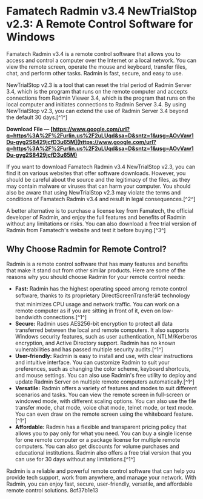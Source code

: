 
 
# Famatech Radmin v3.4 NewTrialStop v2.3: A Remote Control Software for Windows
 
Famatech Radmin v3.4 is a remote control software that allows you to access and control a computer over the Internet or a local network. You can view the remote screen, operate the mouse and keyboard, transfer files, chat, and perform other tasks. Radmin is fast, secure, and easy to use.
 
NewTrialStop v2.3 is a tool that can reset the trial period of Radmin Server 3.4, which is the program that runs on the remote computer and accepts connections from Radmin Viewer 3.4, which is the program that runs on the local computer and initiates connections to Radmin Server 3.4. By using NewTrialStop v2.3, you can extend the use of Radmin Server 3.4 beyond the default 30 days.[^1^]
 
**Download File — [https://www.google.com/url?q=https%3A%2F%2Furlin.us%2F2uLUqd&sa=D&sntz=1&usg=AOvVaw1Du-gyg2S8429jcfD3u65M](https://www.google.com/url?q=https%3A%2F%2Furlin.us%2F2uLUqd&sa=D&sntz=1&usg=AOvVaw1Du-gyg2S8429jcfD3u65M)**


 
If you want to download Famatech Radmin v3.4 NewTrialStop v2.3, you can find it on various websites that offer software downloads. However, you should be careful about the source and the legitimacy of the files, as they may contain malware or viruses that can harm your computer. You should also be aware that using NewTrialStop v2.3 may violate the terms and conditions of Famatech Radmin v3.4 and result in legal consequences.[^2^]

A better alternative is to purchase a license key from Famatech, the official developer of Radmin, and enjoy the full features and benefits of Radmin without any limitations or risks. You can also download a free trial version of Radmin from Famatech's website and test it before buying.[^3^]

## Why Choose Radmin for Remote Control?
 
Radmin is a remote control software that has many features and benefits that make it stand out from other similar products. Here are some of the reasons why you should choose Radmin for your remote control needs:
 
- **Fast:** Radmin has the highest operating speed among remote control software, thanks to its proprietary DirectScreenTransferâ¢ technology that minimizes CPU usage and network traffic. You can work on a remote computer as if you are sitting in front of it, even on low-bandwidth connections.[^1^]
- **Secure:** Radmin uses AES256-bit encryption to protect all data transferred between the local and remote computers. It also supports Windows security features, such as user authentication, NTLM/Kerberos encryption, and Active Directory support. Radmin has no known vulnerabilities and has passed multiple security audits.[^1^]
- **User-friendly:** Radmin is easy to install and use, with clear instructions and intuitive interface. You can customize Radmin to suit your preferences, such as changing the color scheme, keyboard shortcuts, and mouse settings. You can also use Radmin's free utility to deploy and update Radmin Server on multiple remote computers automatically.[^1^]
- **Versatile:** Radmin offers a variety of features and modes to suit different scenarios and tasks. You can view the remote screen in full-screen or windowed mode, with different scaling options. You can also use the file transfer mode, chat mode, voice chat mode, telnet mode, or text mode. You can even draw on the remote screen using the whiteboard feature.[^1^]
- **Affordable:** Radmin has a flexible and transparent pricing policy that allows you to pay only for what you need. You can buy a single license for one remote computer or a package license for multiple remote computers. You can also get discounts for volume purchases and educational institutions. Radmin also offers a free trial version that you can use for 30 days without any limitations.[^1^]

Radmin is a reliable and powerful remote control software that can help you provide tech support, work from anywhere, and manage your network. With Radmin, you can enjoy fast, secure, user-friendly, versatile, and affordable remote control solutions.
 8cf37b1e13
 
